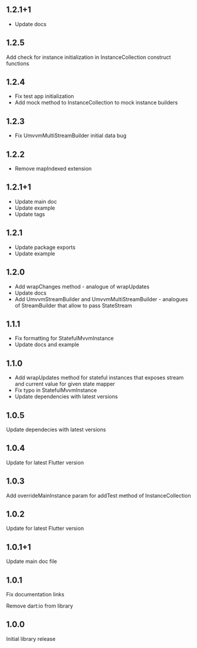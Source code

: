 ## 1.2.1+1

- Update docs

## 1.2.5

Add check for instance initialization in InstanceCollection construct functions

## 1.2.4

- Fix test app initialization
- Add mock method to InstanceCollection to mock instance builders

## 1.2.3

- Fix UmvvmMultiStreamBuilder initial data bug

## 1.2.2

- Remove mapIndexed extension

## 1.2.1+1

- Update main doc
- Update example
- Update tags

## 1.2.1

- Update package exports
- Update example

## 1.2.0

- Add wrapChanges method - analogue of wrapUpdates
- Update docs
- Add UmvvmStreamBuilder and UmvvmMultiStreamBuilder - analogues of StreamBuilder that allow to pass StateStream

## 1.1.1

- Fix formatting for StatefulMvvmInstance
- Update docs and example

## 1.1.0

- Add wrapUpdates method for stateful instances that exposes stream and current value for given state mapper
- Fix typo in StatefulMvvmInstance
- Update dependencies with latest versions

## 1.0.5

Update dependecies with latest versions

## 1.0.4

Update for latest Flutter version

## 1.0.3

Add overrideMainInstance param for addTest method of InstanceCollection

## 1.0.2

Update for latest Flutter version

## 1.0.1+1

Update main doc file

## 1.0.1

Fix documentation links

Remove dart:io from library

## 1.0.0

Initial library release
